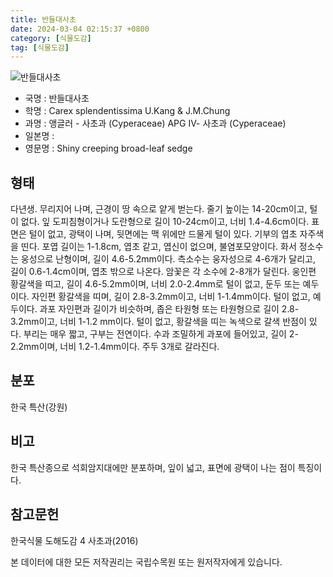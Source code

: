 ```yaml
---
title: 반들대사초
date: 2024-03-04 02:15:37 +0800
category: [식물도감]
tag: [식물도감]
---
```




![반들대사초](/fileUpload/plants/basic/illustration/9865_illustration_th2.jpg)
- 국명 : 반들대사초
- 학명 : Carex splendentissima U.Kang & J.M.Chung
- 과명 : 앵글러 - 사초과 (Cyperaceae) APG Ⅳ- 사초과 (Cyperaceae)
- 일본명 : 
- 영문명 : Shiny creeping broad-leaf sedge


## 형태
다년생. 무리지어 나며, 근경이 땅 속으로 얕게 벋는다. 줄기 높이는 14-20cm이고, 털이 없다. 잎 도피침형이거나 도란형으로 길이 10-24cm이고, 너비 1.4-4.6cm이다. 표면은 털이 없고, 광택이 나며, 뒷면에는 맥 위에만 드물게 털이 있다. 기부의 엽초 자주색을 띤다. 포엽 길이는 1-1.8cm, 엽초 같고, 엽신이 없으며, 불염포모양이다. 화서 정소수는 웅성으로 난형이며, 길이 4.6-5.2mm이다. 측소수는 웅자성으로 4-6개가 달리고, 길이 0.6-1.4cm이며, 엽초 밖으로 나온다. 암꽃은 각 소수에 2-8개가 달린다. 웅인편 황갈색을 띠고, 길이 4.6-5.2mm이며, 너비 2.0-2.4mm로 털이 없고, 둔두 또는 예두이다. 자인편 황갈색을 띠며, 길이 2.8-3.2mm이고, 너비 1-1.4mm이다. 털이 없고, 예두이다. 과포 자인편과 길이가 비슷하며, 좁은 타원형 또는 타원형으로 길이 2.8-3.2mm이고, 너비 1-1.2 mm이다. 털이 없고, 황갈색을 띠는 녹색으로 갈색 반점이 있다. 부리는 매우 짧고, 구부는 전연이다. 수과 조밀하게 과포에 들어있고, 길이 2-2.2mm이며, 너비 1.2-1.4mm이다. 주두 3개로 갈라진다.
## 분포
한국 특산(강원)
## 비고
한국 특산종으로 석회암지대에만 분포하며, 잎이 넓고, 표면에 광택이 나는 점이 특징이다.
## 참고문헌
한국식물 도해도감 4 사초과(2016)






본 데이터에 대한 모든 저작권리는 국립수목원 또는 원저작자에게 있습니다.
